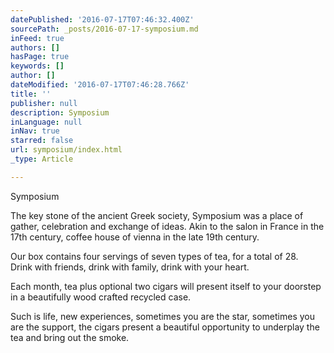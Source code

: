 ```yaml
---
datePublished: '2016-07-17T07:46:32.400Z'
sourcePath: _posts/2016-07-17-symposium.md
inFeed: true
authors: []
hasPage: true
keywords: []
author: []
dateModified: '2016-07-17T07:46:28.766Z'
title: ''
publisher: null
description: Symposium
inLanguage: null
inNav: true
starred: false
url: symposium/index.html
_type: Article

---
```

Symposium

The key stone of the ancient Greek society, Symposium was a place of gather, celebration and exchange of ideas. Akin to the salon in France in the 17th century, coffee house of vienna in the late 19th century.

Our box contains four servings of seven types of tea, for a total of 28\.   
Drink with friends, drink with family, drink with your heart.

Each month, tea plus optional two cigars will present itself to your doorstep in a beautifully wood crafted recycled case.

Such is life, new experiences, sometimes you are the star, sometimes you are the support, the cigars present a beautiful opportunity to underplay the tea and bring out the smoke.